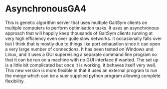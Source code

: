 # AsynchronousGA4
This is genetic algorithm server that uses multiple GaitSym clients on multiple computers to perform optimisation tasks. It uses an asynchronous approach that will happily keep thousands of GaitSym clients running at very high efficiency even over quite slow networks. It occasionally falls over but I think that is mostly due to things like port exhaustion since it can open a very large number of connections. It has been tested on Windows and Linux, and it uses a GUI supervising a separate command line program so that it can be run on a machine with no GUI interface if wanted. The set up is a little bit complicated but once it is working, it behaves itself very well. This new version is more flexible in that it uses an external program to run the merge which can be a suer supplied python program allowing complete flexibility.
